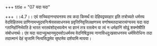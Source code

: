 +++
title = "07 यदा यदा"

+++
।।4.7।। एवं सच्चिदानन्दघनस्य तव कदा किमर्थं वा देहिवद्व्यवहार इति
तत्रोच्यते धर्मस्य वेदविहितस्य प्राणिनामभ्युदयनिःश्रेयससाधनस्य
प्रवृत्तिनिवृत्तिलक्षणस्य वर्णाश्रमतदाचारव्यंग्यस्य यदा यदा
ग्लानिर्हानिर्भवति हे भारत भरतवंशोद्भवत्वेन भा ज्ञानं तत्र रतत्वेन वा
त्वं न धर्महानिं सोढुं शक्नोषीति संबोधनार्थः। एंव यदा
यदाभ्युत्थानमुद्भवोऽधर्मस्य वेदनिषिद्धस्य नानाविधदुःखसाधनस्य
धर्मविरोधिनः तदा तदात्मानं देहं सृजामि नित्यसिद्धमेव सृष्टमेव दर्शयामि
मायया।

